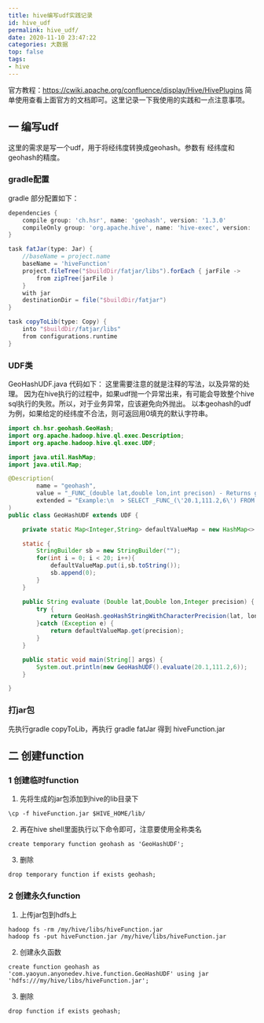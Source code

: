 ```yaml
---
title: hive编写udf实践记录
id: hive_udf
permalink: hive_udf/
date: 2020-11-10 23:47:22
categories: 大数据
top: false
tags:
- hive
---
```

官方教程：https://cwiki.apache.org/confluence/display/Hive/HivePlugins
简单使用查看上面官方的文档即可。这里记录一下我使用的实践和一点注意事项。
<!-- more -->
## 一 编写udf
这里的需求是写一个udf，用于将经纬度转换成geohash。参数有 经纬度和geohash的精度。

### gradle配置
gradle 部分配置如下：
```gradle
dependencies {
    compile group: 'ch.hsr', name: 'geohash', version: '1.3.0'
    compileOnly group: 'org.apache.hive', name: 'hive-exec', version: '2.3.6'
}

task fatJar(type: Jar) {
    //baseName = project.name
    baseName = 'hiveFunction'
    project.fileTree("$buildDir/fatjar/libs").forEach { jarFile ->
        from zipTree(jarFile )
    }
    with jar
    destinationDir = file("$buildDir/fatjar")
}

task copyToLib(type: Copy) {
    into "$buildDir/fatjar/libs"
    from configurations.runtime
}
```

### UDF类
GeoHashUDF.java 代码如下：
这里需要注意的就是注释的写法，以及异常的处理。
因为在hive执行的过程中，如果udf抛一个异常出来，有可能会导致整个hive sql执行的失败。所以，对于业务异常，应该避免向外抛出。
以本geohash的udf为例，如果给定的经纬度不合法，则可返回用0填充的默认字符串。

```java
import ch.hsr.geohash.GeoHash;
import org.apache.hadoop.hive.ql.exec.Description;
import org.apache.hadoop.hive.ql.exec.UDF;

import java.util.HashMap;
import java.util.Map;

@Description(
        name = "geohash",
        value = "_FUNC_(double lat,double lon,int precison) - Returns geohash",
        extended = "Example:\n  > SELECT _FUNC_(\'20.1,111.2,6\') FROM src LIMIT 1;\n  \'hello:Facebook\'"
)
public class GeoHashUDF extends UDF {

    private static Map<Integer,String> defaultValueMap = new HashMap<> ();

    static {
        StringBuilder sb = new StringBuilder("");
        for(int i = 0; i < 20; i++){
            defaultValueMap.put(i,sb.toString());
            sb.append(0);
        }
    }

    public String evaluate (Double lat,Double lon,Integer precision) {
        try {
            return GeoHash.geoHashStringWithCharacterPrecision(lat, lon, precision);
        }catch (Exception e) {
            return defaultValueMap.get(precision);
        }
    }

    public static void main(String[] args) {
        System.out.println(new GeoHashUDF().evaluate(20.1,111.2,6));
    }

}


```
### 打jar包
先执行gradle copyToLib，再执行 gradle  fatJar
得到 hiveFunction.jar
## 二 创建function
### 1 创建临时function
1. 先将生成的jar包添加到hive的lib目录下
```shell
\cp -f hiveFunction.jar $HIVE_HOME/lib/

```
2. 再在hive shell里面执行以下命令即可，注意要使用全称类名
```shell
create temporary function geohash as 'GeoHashUDF';

```
3. 删除
```shell
drop temporary function if exists geohash;

```
### 2 创建永久function
1. 上传jar包到hdfs上
```shell script
hadoop fs -rm /my/hive/libs/hiveFunction.jar
hadoop fs -put hiveFunction.jar /my/hive/libs/hiveFunction.jar
```
2. 创建永久函数
```shell script
create function geohash as 'com.yaoyun.anyonedev.hive.function.GeoHashUDF' using jar 'hdfs:///my/hive/libs/hiveFunction.jar';

```
3. 删除
```shell
drop function if exists geohash;

```
